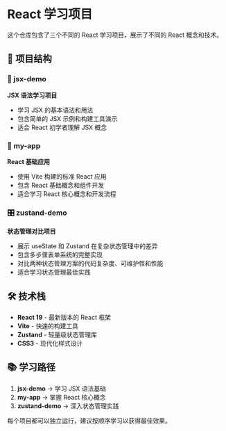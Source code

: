# React 学习项目

这个仓库包含了三个不同的 React 学习项目，展示了不同的 React 概念和技术。

## 📁 项目结构

### 🎯 jsx-demo
**JSX 语法学习项目**
- 学习 JSX 的基本语法和用法
- 包含简单的 JSX 示例和构建工具演示
- 适合 React 初学者理解 JSX 概念

### 🚀 my-app
**React 基础应用**
- 使用 Vite 构建的标准 React 应用
- 包含 React 基础概念和组件开发
- 适合学习 React 核心概念和开发流程

### 🎛️ zustand-demo
**状态管理对比项目**
- 展示 useState 和 Zustand 在复杂状态管理中的差异
- 包含多步骤表单系统的完整实现
- 对比两种状态管理方案的代码复杂度、可维护性和性能
- 适合学习状态管理最佳实践

## 🛠️ 技术栈

- **React 19** - 最新版本的 React 框架
- **Vite** - 快速的构建工具
- **Zustand** - 轻量级状态管理库
- **CSS3** - 现代化样式设计

## 📚 学习路径

1. **jsx-demo** → 学习 JSX 语法基础
2. **my-app** → 掌握 React 核心概念
3. **zustand-demo** → 深入状态管理实践

每个项目都可以独立运行，建议按顺序学习以获得最佳效果。
